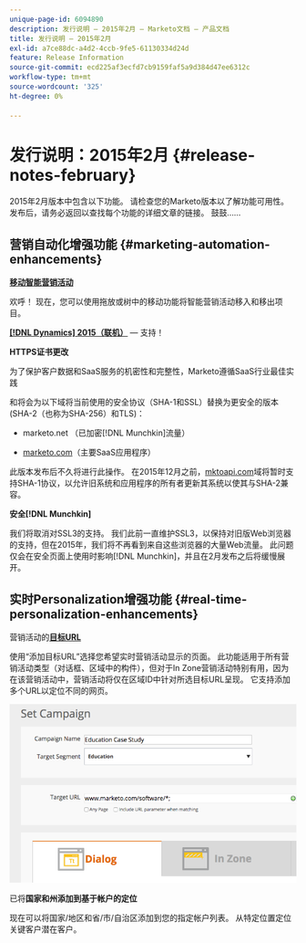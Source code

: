 ```yaml
---
unique-page-id: 6094890
description: 发行说明 — 2015年2月 — Marketo文档 — 产品文档
title: 发行说明 — 2015年2月
exl-id: a7ce88dc-a4d2-4ccb-9fe5-61130334d24d
feature: Release Information
source-git-commit: ecd225af3ecfd7cb9159faf5a9d384d47ee6312c
workflow-type: tm+mt
source-wordcount: '325'
ht-degree: 0%

---
```


# 发行说明：2015年2月 {#release-notes-february}

2015年2月版本中包含以下功能。 请检查您的Marketo版本以了解功能可用性。 发布后，请务必返回以查找每个功能的详细文章的链接。 鼓鼓……

## 营销自动化增强功能 {#marketing-automation-enhancements}

**[移动智能营销活动](/help/marketo/product-docs/core-marketo-concepts/smart-campaigns/using-smart-campaigns/move-a-smart-campaign.md)**

欢呼！ 现在，您可以使用拖放或树中的移动功能将智能营销活动移入和移出项目。

**[[!DNL Dynamics] 2015（联机）](https://docs.marketo.com/display/docs/microsoft+dynamics+2013+on-premises)** — 支持！

**HTTPS证书更改**

为了保护客户数据和SaaS服务的机密性和完整性，Marketo遵循SaaS行业最佳实践

和将会为以下域将当前使用的安全协议（SHA-1和SSL）替换为更安全的版本(SHA-2（也称为SHA-256）和TLS)：

* marketo.net （已加密[!DNL Munchkin]流量）

* [marketo.com](https://marketo.com)（主要SaaS应用程序）

此版本发布后不久将进行此操作。 在2015年12月之前，[mktoapi.com](https://mktoapi.com)域将暂时支持SHA-1协议，以允许旧系统和应用程序的所有者更新其系统以使其与SHA-2兼容。

**安全[!DNL Munchkin]**

我们将取消对SSL3的支持。 我们此前一直维护SSL3，以保持对旧版Web浏览器的支持，但在2015年，我们将不再看到来自这些浏览器的大量Web流量。 此问题仅会在安全页面上使用时影响[!DNL Munchkin]，并且在2月发布之后将缓慢展开。

## 实时Personalization增强功能 {#real-time-personalization-enhancements}

营销活动的&#x200B;**[目标URL](/help/marketo/product-docs/web-personalization/working-with-web-campaigns/adding-a-target-url-to-a-web-campaign.md)**

使用“添加目标URL”选择您希望实时营销活动显示的页面。 此功能适用于所有营销活动类型（对话框、区域中的构件），但对于In Zone营销活动特别有用，因为在该营销活动中，营销活动将仅在区域ID中针对所选目标URL呈现。 它支持添加多个URL以定位不同的网页。

![](assets/image2015-2-19-11-3a0-3a30.png)

已将&#x200B;**国家和州添加到基于帐户的定位**

现在可以将国家/地区和省/市/自治区添加到您的指定帐户列表。 从特定位置定位关键客户潜在客户。
